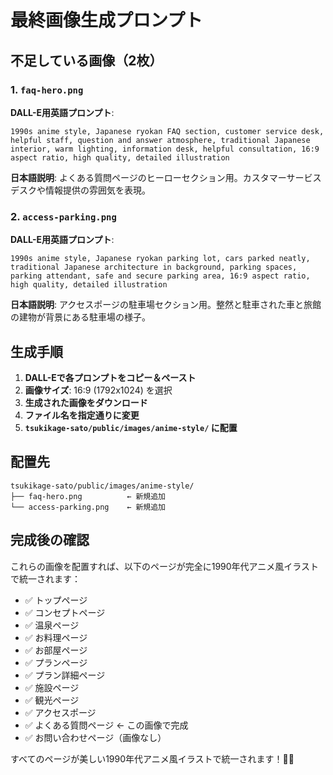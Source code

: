 # 最終画像生成プロンプト

## 不足している画像（2枚）

### 1. `faq-hero.png`
**DALL-E用英語プロンプト**:
```
1990s anime style, Japanese ryokan FAQ section, customer service desk, helpful staff, question and answer atmosphere, traditional Japanese interior, warm lighting, information desk, helpful consultation, 16:9 aspect ratio, high quality, detailed illustration
```

**日本語説明**: よくある質問ページのヒーローセクション用。カスタマーサービスデスクや情報提供の雰囲気を表現。

### 2. `access-parking.png`
**DALL-E用英語プロンプト**:
```
1990s anime style, Japanese ryokan parking lot, cars parked neatly, traditional Japanese architecture in background, parking spaces, parking attendant, safe and secure parking area, 16:9 aspect ratio, high quality, detailed illustration
```

**日本語説明**: アクセスポージの駐車場セクション用。整然と駐車された車と旅館の建物が背景にある駐車場の様子。

## 生成手順

1. **DALL-Eで各プロンプトをコピー＆ペースト**
2. **画像サイズ**: 16:9 (1792x1024) を選択
3. **生成された画像をダウンロード**
4. **ファイル名を指定通りに変更**
5. **`tsukikage-sato/public/images/anime-style/` に配置**

## 配置先

```
tsukikage-sato/public/images/anime-style/
├── faq-hero.png          ← 新規追加
└── access-parking.png    ← 新規追加
```

## 完成後の確認

これらの画像を配置すれば、以下のページが完全に1990年代アニメ風イラストで統一されます：

- ✅ トップページ
- ✅ コンセプトページ
- ✅ 温泉ページ
- ✅ お料理ページ
- ✅ お部屋ページ
- ✅ プランページ
- ✅ プラン詳細ページ
- ✅ 施設ページ
- ✅ 観光ページ
- ✅ アクセスポージ
- ✅ よくある質問ページ ← この画像で完成
- ✅ お問い合わせページ（画像なし）

すべてのページが美しい1990年代アニメ風イラストで統一されます！🎨✨ 